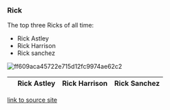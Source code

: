 ### Rick

The top three Ricks of all time:

* Rick Astley
* Rick Harrison
* Rick sanchez

![ff609aca45722e715d12fc9974ae62c2](https://user-images.githubusercontent.com/100781871/156579945-0a0b7861-fdb8-45b2-94b9-f7c0b776d47b.gif)

|   |Rick Astley|Rick Harrison|Rick Sanchez|
|---|-----------|-------------|------------|




[link to source site](https://replit.com/@james54/RICK#index.html)
